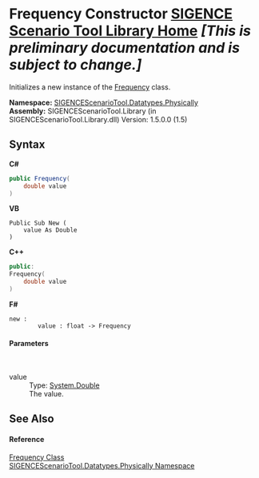 # Frequency Constructor <a href="https://github.com/ObiWanLansi/SIGENCE-Scenario-Tool">SIGENCE Scenario Tool Library Home</a> _**\[This is preliminary documentation and is subject to change.\]**_

Initializes a new instance of the <a href="07babace-025c-1c92-df52-7b514b2fb6c8.md">Frequency</a> class.

**Namespace:**&nbsp;<a href="97d55e68-558f-5fa9-138b-dc16023ce748.md">SIGENCEScenarioTool.Datatypes.Physically</a><br />**Assembly:**&nbsp;SIGENCEScenarioTool.Library (in SIGENCEScenarioTool.Library.dll) Version: 1.5.0.0 (1.5)

## Syntax

**C#**<br />
``` C#
public Frequency(
	double value
)
```

**VB**<br />
``` VB
Public Sub New ( 
	value As Double
)
```

**C++**<br />
``` C++
public:
Frequency(
	double value
)
```

**F#**<br />
``` F#
new : 
        value : float -> Frequency
```


#### Parameters
&nbsp;<dl><dt>value</dt><dd>Type: <a href="http://msdn2.microsoft.com/en-us/library/643eft0t" target="_blank">System.Double</a><br />The value.</dd></dl>

## See Also


#### Reference
<a href="07babace-025c-1c92-df52-7b514b2fb6c8.md">Frequency Class</a><br /><a href="97d55e68-558f-5fa9-138b-dc16023ce748.md">SIGENCEScenarioTool.Datatypes.Physically Namespace</a><br />